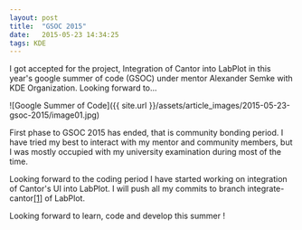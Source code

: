 ```yaml
---
layout: post
title:  "GSOC 2015"
date:   2015-05-23 14:34:25
tags: KDE
---
```


I got accepted for the project, Integration of Cantor into LabPlot in this year's google summer of code (GSOC) under mentor Alexander Semke with KDE Organization. Looking forward to...

![Google Summer of Code]({{ site.url }}/assets/article_images/2015-05-23-gsoc-2015/image01.jpg)

First phase to GSOC 2015 has ended, that is community bonding period. I have tried my best to interact with my mentor and community members, but I was mostly occupied with my university examination during most of the time.

Looking forward to the coding period I have started working on integration of Cantor's UI into LabPlot. I will push all my commits to branch integrate-cantor[[1]](https://projects.kde.org/projects/kdereview/labplot/repository/show?rev=integrate-cantor) of LabPlot.

Looking forward to learn, code and develop this summer !
